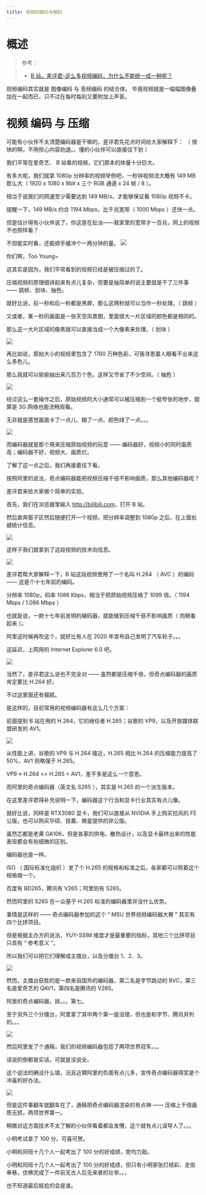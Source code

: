 ```yaml
---
title: 视频的编码与解码
---
```


# 概述

> 参考：
> - [B 站，差评君-这么多视频编码，为什么不能统一成一种呢？](https://www.bilibili.com/video/BV19Y4113788)

视频编码其实就是 图像编码 与 音频编码 的结合体。
毕竟视频就是一幅幅图像叠加在一起而已，只不过在每时每刻又要附加上声音。

# 视频 编码 与 压缩

可能有小伙伴不太清楚编码器是干嘛的，差评君先花点时间给大家解释下：
（ 很快的啊，不用担心内容劝退。。懂的小伙伴可以直接往下划 ）

我们平常在爱奇艺、 B 站看的视频，它们原本的体量十分巨大。

有多大呢，我们就拿 1080p 分辨率的视频举例吧，一秒钟视频流大概有 149 MB 那么大（ 1920 x 1080 x 8bit x 三个 RGB 通道 x 24 帧 / 8 ）。

相当于说我们的网速至少需要达到 149 MB/s，才能够保证看 1080p 视频不卡。

提醒一下，149 MB/s 约合 1194 Mbps，比千兆宽带（ 1000 Mbps ）还快一点。

但是估计得有小伙伴说了，你这是在扯淡——我家里的宽带才一百兆，网上的视频不也照样看？

不但能实时看，还能顺手缓冲个一两分钟的量。
![](https://notes-learning.oss-cn-beijing.aliyuncs.com/dk3gg2/1616076594016-89d258bd-3205-4d80-944a-b7c1c595dd11.jpeg)

你们啊，Too Young~

这其实是因为，我们平常看到的视频已经是被压缩过的了。

压缩视频的原理细讲起来有点儿复杂，但要是抽简单的说主要就是干了三件事 —— 跳帧、划块、抽色。

就好比说，前一秒和后一秒都是黑屏，那么这两秒就可以当作一秒处理。（ 跳帧 ）

又或者，某一秒的画面是一张天空风景图，里面很大一片区域的颜色都是相同的。

那么这一大片区域的像素就可以直接当成一个大像素来处理。（ 划块 ）

![](https://notes-learning.oss-cn-beijing.aliyuncs.com/dk3gg2/1616076594014-16bd468b-3f32-4125-9dbc-e86abef85e81.jpeg)

再比如说，原始大小的视频里包含了 1760 万种色彩，可我寻思着人眼看不出来这么多色儿。

那么我就可以偷偷抽出来几百万个色，这样又节省了不少空间。（ 抽色 ）

![](https://notes-learning.oss-cn-beijing.aliyuncs.com/dk3gg2/1616076594045-6a0b7b8b-057d-4343-88c3-f76d96f4948e.jpeg)

经过这么一套操作之后，原始视频的大小通常可以被压缩到一个挺夸张的地步，就算是 3G 网络也能流畅观看。

无非就是感觉画面卡了一点儿、糊了一点、颜色绿了一点。。。

![](https://notes-learning.oss-cn-beijing.aliyuncs.com/dk3gg2/1616076594063-16240d1b-7397-4be5-922c-00bda03c81b0.jpeg)

而编码器就是那个用来压缩原始视频的玩意 —— 编码器好，视频小的同时画质高；编码器不好，视频大、画质烂。

了解了这一点之后，我们再接着往下看。

按照阿里的说法，奇点编码器能把视频压缩千倍不影响画质，那么其他编码器呢？

差评君来给大家做个简单的实验。

首先，我们在浏览器里输入 <http://bilibili.com>，打开 B 站。

然后直奔窑子区然后随便打开一个视频，把分辨率调整到 1080p 之后，在上面右键统计信息。

![](https://notes-learning.oss-cn-beijing.aliyuncs.com/dk3gg2/1616076594011-da2071d6-36f3-4dea-86b7-b879597ead2d.jpeg)

这样子我们就拿到了这段视频的技术向信息。

![](https://notes-learning.oss-cn-beijing.aliyuncs.com/dk3gg2/1616076594050-fe83c040-7739-4d0e-b6b9-40e3c97ece9a.jpeg)

差评君帮大家解释一下，B 站这段视频使用了一个名叫 H.264 （ AVC ）的编码 —— 这是个十七年前的编码。

分辨率 1080p，码率 1086 Kbps，相当于把原始视频压缩了 1099 倍。（ 1194 Mbps / 1.086 Mbps ）

也就是说，一款十七年前发明的编码器，就能做到压缩千倍不影响画质（ 肉眼看起来 ）。

阿里这时候再吹这个，就好比有人在 2020 年宣布自己发明了汽车轮子。。。

这延迟，上网用的 Internet Explorer 6.0 吧。

![](https://notes-learning.oss-cn-beijing.aliyuncs.com/dk3gg2/1616076594030-89db9374-da67-41f5-b847-e06ccd15bb5a.jpeg)

当然了，差评君这么说也不完全对 —— 虽然都是压缩千倍，但奇点编码器的画质肯定要比 H.264 好。

不过这里面还有猫腻。

是这样的，目前常用的视频编码器有这么几个方案：

前面提到 B 站在用的 H.264，它的继任者 H.265；谷歌的 VP9，以及开放媒体联盟研发的 AV1。

![](https://notes-learning.oss-cn-beijing.aliyuncs.com/dk3gg2/1616076594098-053bfdc6-6a89-401e-a6a1-7f8c1d273b5a.jpeg)

从性能上讲，谷歌的 VP9 与 H.264 接近，H.265 相比 H.264 的压缩能力提高了 50%，AV1 则略强于 H.265。

VP9 ≈ H.264 << H.265 < AV1，差不多是这么一个意思。

而阿里的奇点编码器（英文名 S265 ），其实是 H.265 的一个派生版本。

在这里差评君得补充说明一下，编码器这个行当和显卡行业其实有点儿像。

就好比说，同样是 RTX3080 显卡，我们可以直接从 NVIDIA 手上购买拉风的 FE 公版，也可以购买华硕、技嘉、微星提供的非公版。

虽然芯都是老黄 GA106，但是各家的供电、散热设计，以及显卡最终出来的性能表现都会有些细微的区别。

编码器也是一样。

ISO （ 国际标准化组织 ）发了个 H.265 的规格和标准之后，各家都可以照着这个规格做一个。

百度有 BD265，腾讯有 V265；阿里则有 S265。

然而阿里的 S265 在一众基于 H.265 标准的编码器里并没什么优势。

事情是这样的 —— 奇点编码器参加的这个 “ MSU 世界视频编码器大赛 ” 其实有四个比拼项目。

但是根据主办方的说法，YUY-SSIM 维度才是最重要的指标，其他三个比拼项目只具有 “ 参考意义 ”。

所以我们可以把它们理解成主擂台，以及分擂台 1、2、3。

![](https://notes-learning.oss-cn-beijing.aliyuncs.com/dk3gg2/1616076594067-aa507a2f-543e-4e29-abba-3e3dec94e3ff.jpeg)

然而，主擂台获胜的是一款来自国外的编码器，第二名是字节跳动的 BVC，第三名是爱奇艺的 QAV1，第四名是腾讯的 V265。

阿里的奇点编码器，排。。。第七。

至于另外三个分擂台，阿里拿了其中两个第一是没错，但也是和字节、腾讯并列的。。。

![](https://notes-learning.oss-cn-beijing.aliyuncs.com/dk3gg2/1616076594048-3efead86-892d-4a84-9837-ce5502f9b91c.jpeg)

然后阿里发了个通稿，我们的视频编码器包揽了两项世界冠军。。。

话说的倒都是实话，可就是没说全。

这个说法的确没什么错，况且近期阿里的负面有点儿多，宣传奇点编码器得奖是个冲喜的好办法。

![](https://notes-learning.oss-cn-beijing.aliyuncs.com/dk3gg2/1616076594043-65b18125-f709-4049-9c3f-2c50859100b2.jpeg)

但是这件事翻车就翻车在了，通稿把奇点编码器渲染的有点神 —— 压缩上千倍画质无损，两项世界第一。

稍微对这方面技术不太了解的小伙伴看着都会发懵，这个就有点儿误导人了。。。

小明考试拿了 100 分，可喜可贺。

小明和同班十几个人一起考出了 100 分的好成绩，势均力敌。

小明和同班十几个人一起考出了 100 分的好成绩，但只有小明家张灯结彩、走街串巷，仿佛完成了一件前无古人后无来者的壮举。。。

也不知道最后尴尬的会是谁。

